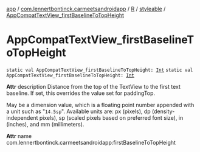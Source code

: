 [app](../../../index.md) / [com.lennertbontinck.carmeetsandroidapp](../../index.md) / [R](../index.md) / [styleable](index.md) / [AppCompatTextView_firstBaselineToTopHeight](./-app-compat-text-view_first-baseline-to-top-height.md)

# AppCompatTextView_firstBaselineToTopHeight

`static val AppCompatTextView_firstBaselineToTopHeight: `[`Int`](https://kotlinlang.org/api/latest/jvm/stdlib/kotlin/-int/index.html)
`static val AppCompatTextView_firstBaselineToTopHeight: `[`Int`](https://kotlinlang.org/api/latest/jvm/stdlib/kotlin/-int/index.html)

**Attr**
description Distance from the top of the TextView to the first text baseline. If set, this overrides the value set for paddingTop.

May be a dimension value, which is a floating point number appended with a unit such as "`14.5sp`". Available units are: px (pixels), dp (density-independent pixels), sp (scaled pixels based on preferred font size), in (inches), and mm (millimeters).

**Attr**
name com.lennertbontinck.carmeetsandroidapp:firstBaselineToTopHeight

